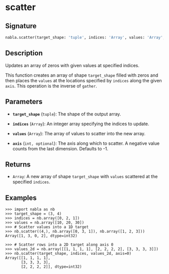 # scatter

## Signature

```python
nabla.scatter(target_shape: 'tuple', indices: 'Array', values: 'Array', axis: 'int') -> 'Array'
```

## Description

Updates an array of zeros with given values at specified indices.

This function creates an array of shape `target_shape` filled with zeros
and then places the `values` at the locations specified by `indices` along
the given `axis`. This operation is the inverse of `gather`.

## Parameters

- **`target_shape`** (`tuple`): The shape of the output array.

- **`indices`** (`Array`): An integer array specifying the indices to update.

- **`values`** (`Array`): The array of values to scatter into the new array.

- **`axis`** (`int, optional`): The axis along which to scatter. A negative value counts from the last dimension. Defaults to -1.

## Returns

- `Array`: A new array of shape `target_shape` with `values` scattered at the specified `indices`.

## Examples

```pycon
>>> import nabla as nb
>>> target_shape = (3, 4)
>>> indices = nb.array([0, 2, 1])
>>> values = nb.array([10, 20, 30])
>>> # Scatter values into a 1D target
>>> nb.scatter((4,), nb.array([0, 3, 1]), nb.array([1, 2, 3]))
Array([1, 3, 0, 2], dtype=int32)

>>> # Scatter rows into a 2D target along axis 0
>>> values_2d = nb.array([[1, 1, 1, 1], [2, 2, 2, 2], [3, 3, 3, 3]])
>>> nb.scatter(target_shape, indices, values_2d, axis=0)
Array([[1, 1, 1, 1],
       [3, 3, 3, 3],
       [2, 2, 2, 2]], dtype=int32)
```
